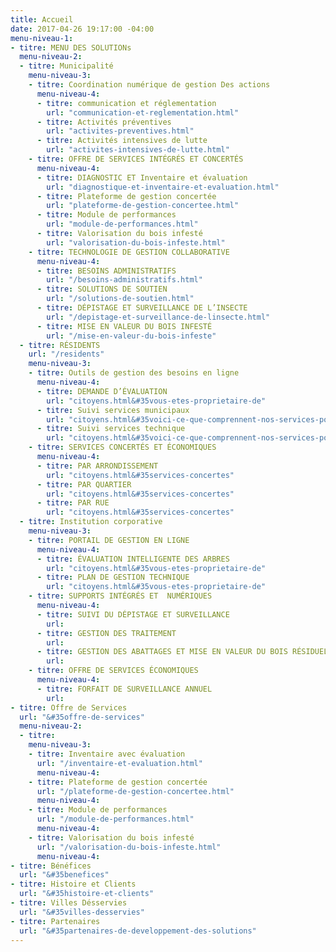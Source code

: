 ```yaml
---
title: Accueil
date: 2017-04-26 19:17:00 -04:00
menu-niveau-1:
- titre: MENU DES SOLUTIONs
  menu-niveau-2:
  - titre: Municipalité
    menu-niveau-3:
    - titre: Coordination numérique de gestion Des actions
      menu-niveau-4:
      - titre: communication et réglementation
        url: "communication-et-reglementation.html"
      - titre: Activités préventives
        url: "activites-preventives.html"
      - titre: Activités intensives de lutte
        url: "activites-intensives-de-lutte.html"
    - titre: OFFRE DE SERVICES INTÉGRÉS ET CONCERTÉS
      menu-niveau-4:
      - titre: DIAGNOSTIC ET Inventaire et évaluation
        url: "diagnostique-et-inventaire-et-evaluation.html"
      - titre: Plateforme de gestion concertée
        url: "plateforme-de-gestion-concertee.html"
      - titre: Module de performances
        url: "module-de-performances.html"
      - titre: Valorisation du bois infesté
        url: "valorisation-du-bois-infeste.html"
    - titre: TECHNOLOGIE DE GESTION COLLABORATIVE
      menu-niveau-4:
      - titre: BESOINS ADMINISTRATIFS
        url: "/besoins-administratifs.html"
      - titre: SOLUTIONS DE SOUTIEN
        url: "/solutions-de-soutien.html"
      - titre: DÉPISTAGE ET SURVEILLANCE DE L’INSECTE
        url: "/depistage-et-surveillance-de-linsecte.html"
      - titre: MISE EN VALEUR DU BOIS INFESTÉ
        url: "/mise-en-valeur-du-bois-infeste"
  - titre: RÉSIDENTS
    url: "/residents"
    menu-niveau-3:
    - titre: Outils de gestion des besoins en ligne
      menu-niveau-4:
      - titre: DEMANDE D’ÉVALUATION
        url: "citoyens.html&#35vous-etes-proprietaire-de"
      - titre: Suivi services municipaux
        url: "citoyens.html&#35voici-ce-que-comprennent-nos-services-pour"
      - titre: Suivi services technique
        url: "citoyens.html&#35voici-ce-que-comprennent-nos-services-pour"
    - titre: SERVICES CONCERTÉS ET ÉCONOMIQUES
      menu-niveau-4:
      - titre: PAR ARRONDISSEMENT
        url: "citoyens.html&#35services-concertes"
      - titre: PAR QUARTIER
        url: "citoyens.html&#35services-concertes"
      - titre: PAR RUE
        url: "citoyens.html&#35services-concertes"
  - titre: Institution corporative
    menu-niveau-3:
    - titre: PORTAIL DE GESTION EN LIGNE
      menu-niveau-4:
      - titre: ÉVALUATION INTELLIGENTE DES ARBRES
        url: "citoyens.html&#35vous-etes-proprietaire-de"
      - titre: PLAN DE GESTION TECHNIQUE
        url: "citoyens.html&#35vous-etes-proprietaire-de"
    - titre: SUPPORTS INTÉGRÉS ET  NUMÉRIQUES
      menu-niveau-4:
      - titre: SUIVI DU DÉPISTAGE ET SURVEILLANCE
        url: 
      - titre: GESTION DES TRAITEMENT
        url: 
      - titre: GESTION DES ABATTAGES ET MISE EN VALEUR DU BOIS RÉSIDUEL
        url: 
    - titre: OFFRE DE SERVICES ÉCONOMIQUES
      menu-niveau-4:
      - titre: FORFAIT DE SURVEILLANCE ANNUEL
        url: 
- titre: Offre de Services
  url: "&#35offre-de-services"
  menu-niveau-2:
  - titre: 
    menu-niveau-3:
    - titre: Inventaire avec évaluation
      url: "/inventaire-et-evaluation.html"
      menu-niveau-4: 
    - titre: Plateforme de gestion concertée
      url: "/plateforme-de-gestion-concertee.html"
      menu-niveau-4: 
    - titre: Module de performances
      url: "/module-de-performances.html"
      menu-niveau-4: 
    - titre: Valorisation du bois infesté
      url: "/valorisation-du-bois-infeste.html"
      menu-niveau-4: 
- titre: Bénéfices
  url: "&#35benefices"
- titre: Histoire et Clients
  url: "&#35histoire-et-clients"
- titre: Villes Désservies
  url: "&#35villes-desservies"
- titre: Partenaires
  url: "&#35partenaires-de-developpement-des-solutions"
---
```


